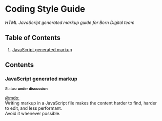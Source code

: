 # Coding Style Guide

*HTML JavaScript generated markup guide for Born Digital team*

## Table of Contents

  1. [JavaScript generated markup](#javascript-generated-markup)
  
## Contents

### JavaScript generated markup

<sup>Status: **under discussion** </sup>

[@mdo:](http://codeguide.co/#html-javascript) <br>
Writing markup in a JavaScript file makes the content harder to find, harder to edit, and less performant. <br>
Avoid it whenever possible.
 
